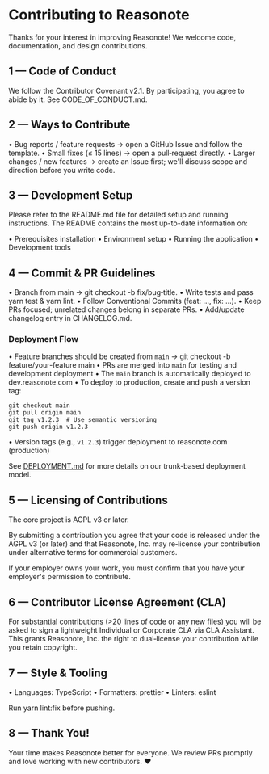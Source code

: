Contributing to Reasonote
==========================

Thanks for your interest in improving Reasonote! We welcome code, documentation, and design contributions.


1 — Code of Conduct
------------------

We follow the Contributor Covenant v2.1. By participating, you agree to abide by it. See CODE_OF_CONDUCT.md.


2 — Ways to Contribute
--------------------

• Bug reports / feature requests → open a GitHub Issue and follow the template.
• Small fixes (≤ 15 lines) → open a pull‑request directly.
• Larger changes / new features → create an Issue first; we'll discuss scope and direction before you write code.


3 — Development Setup
-------------------

Please refer to the README.md file for detailed setup and running instructions. The README contains the most up-to-date information on:

• Prerequisites installation
• Environment setup
• Running the application
• Development tools


4 — Commit & PR Guidelines
------------------------

• Branch from main → git checkout -b fix/bug‑title.
• Write tests and pass yarn test & yarn lint.
• Follow Conventional Commits (feat: …, fix: …).
• Keep PRs focused; unrelated changes belong in separate PRs.
• Add/update changelog entry in CHANGELOG.md.

### Deployment Flow

• Feature branches should be created from `main` → git checkout -b feature/your-feature main
• PRs are merged into `main` for testing and development deployment
• The `main` branch is automatically deployed to dev.reasonote.com
• To deploy to production, create and push a version tag:
  ```
  git checkout main
  git pull origin main
  git tag v1.2.3  # Use semantic versioning
  git push origin v1.2.3
  ```
• Version tags (e.g., `v1.2.3`) trigger deployment to reasonote.com (production)

See [DEPLOYMENT.md](DEPLOYMENT.md) for more details on our trunk-based deployment model.


5 — Licensing of Contributions
----------------------------

The core project is AGPL v3 or later.

By submitting a contribution you agree that your code is released under the AGPL v3 (or later) and that Reasonote, Inc. may re‑license your contribution under alternative terms for commercial customers.

If your employer owns your work, you must confirm that you have your employer's permission to contribute.


6 — Contributor License Agreement (CLA)
-------------------------------------

For substantial contributions (>20 lines of code or any new files) you will be asked to sign a lightweight Individual or Corporate CLA via CLA Assistant. This grants Reasonote, Inc. the right to dual‑license your contribution while you retain copyright.


7 — Style & Tooling
-----------------

• Languages: TypeScript
• Formatters: prettier
• Linters: eslint

Run yarn lint:fix before pushing.


8 — Thank You!
------------

Your time makes Reasonote better for everyone. We review PRs promptly and love working with new contributors. ❤️